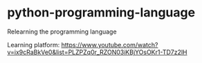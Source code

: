 # python-programming-language
Relearning the programming language

Learning platform: https://www.youtube.com/watch?v=ix9cRaBkVe0&list=PLZPZq0r_RZON03iKBjYOsOKr1-TD7z2lH